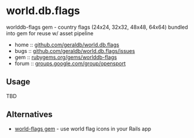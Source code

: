 world.db.flags
==============

worlddb-flags gem - country flags (24x24, 32x32, 48x48, 64x64) bundled into gem for reuse w/ asset pipeline

* home  :: [github.com/geraldb/world.db.flags](https://github.com/geraldb/world.db.flags)
* bugs  :: [github.com/geraldb/world.db.flags/issues](https://github.com/geraldb/world.db.flags/issues)
* gem   :: [rubygems.org/gems/worlddb-flags](https://rubygems.org/gems/worlddb-flags)
* forum :: [groups.google.com/group/opensport](https://groups.google.com/group/opensport)

## Usage

TBD

## Alternatives

- [world-flags gem](http://rubygems.org/gems/world-flags) - use world flag icons in your Rails app
